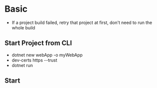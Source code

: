 # Basic
- If a project build failed, retry that project at first, don't need to run the whole build

## Start Project from CLI
- dotnet new webApp -o myWebApp
- dev-certs https --trust
- dotnet run

## Start 